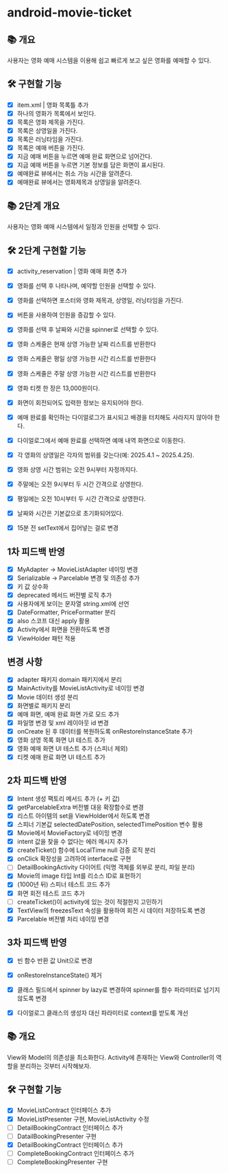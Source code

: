 # android-movie-ticket

## 📚️ 개요

사용자는 영화 예매 시스템을 이용해 쉽고 빠르게 보고 싶은 영화를 예매할 수 있다.

## 🛠️ 구현할 기능

- [x] item.xml | 영화 목록틀 추가
- [x] 하나의 영화가 목록에서 보인다.
- [x] 목록은 영화 제목을 가진다.
- [x] 목록은 상영일을 가진다.
- [x] 목록은 러닝타임을 가진다.
- [x] 목록은 예매 버튼을 가진다.
- [x] 지금 예매 버튼을 누르면 예매 완료 화면으로 넘어간다.
- [x] 지금 예매 버튼을 누르면 기본 정보를 담은 화면이 표시된다.
- [x] 예매완료 뷰에서는 취소 가능 시간을 알려준다.
- [x] 예매완료 뷰에서는 영화제목과 상영일을 알려준다.

## 📚️ 2단계 개요
사용자는 영화 예매 시스템에서 일정과 인원을 선택할 수 있다.

## 🛠️ 2단계 구현할 기능
- [x] activity_reservation | 영화 예매 화면 추가
- [x] 영화를 선택 후 나타나며, 예약할 인원을 선택할 수 있다.
- [x] 영화를 선택하면 포스터와 영화 제목과, 상영일, 러닝타임을 가진다.
- [x] 버튼을 사용하여 인원을 증감할 수 있다.
- [x] 영화를 선택 후 날짜와 시간을 spinner로 선택할 수 있다.
- [x] 영화 스케줄은 현재 상영 가능한 날짜 리스트를 반환한다
- [x] 영화 스케줄은 평일 상영 가능한 시간 리스트를 반환한다
- [x] 영화 스케줄은 주말 상영 가능한 시간 리스트를 반환한다
- [x] 영화 티켓 한 장은 13,000원이다.
- [x] 화면이 회전되어도 입력한 정보는 유지되어야 한다.
- [x] 예매 완료를 확인하는 다이얼로그가 표시되고 배경을 터치해도 사라지지 않아야 한다.
- [x] 다이얼로그에서 예매 완료를 선택하면 예매 내역 화면으로 이동한다.
- [x] 각 영화의 상영일은 각자의 범위를 갖는다(예: 2025.4.1 ~ 2025.4.25).
- [x] 영화 상영 시간 범위는 오전 9시부터 자정까지다.
- [x] 주말에는 오전 9시부터 두 시간 간격으로 상영한다.
- [x] 평일에는 오전 10시부터 두 시간 간격으로 상영한다.
- [x] 날짜와 시간은 기본값으로 초기화되어있다.
- [x] 15분 전 setText에서 집어넣는 걸로 변경


## 1차 피드백 반영
- [x] MyAdapter -> MovieListAdapter 네이밍 변경
- [x] Serializable -> Parcelable 변경 및 의존성 추가
- [x] 키 값 상수화
- [x] deprecated 메서드 버전별 로직 추가
- [x] 사용자에게 보이는 문자열 string.xml에 선언
- [x] DateFormatter, PriceFormatter 분리
- [x] also 스코프 대신 apply 활용
- [x] Activity에서 화면을 전환하도록 변경
- [x] ViewHolder 패턴 적용

## 변경 사항
- [x] adapter 패키지 domain 패키지에서 분리 
- [x] MainActivity를 MovieListActivity로 네이밍 변경
- [x] Movie 데이터 생성 분리
- [x] 화면별로 패키지 분리
- [x] 예매 화면, 예매 완료 화면 가로 모드 추가
- [x] 파일명 변경 및 xml 레이아웃 id 변경
- [x] onCreate 된 후 데이터를 복원하도록 onRestoreInstanceState 추가
- [x] 영화 상영 목록 화면 UI 테스트 추가
- [x] 영화 예매 화면 UI 테스트 추가 (스피너 제외)
- [x] 티켓 예매 완료 화면 UI 테스트 추가

## 2차 피드백 반영
- [x] Intent 생성 팩토리 메서드 추가 (+ 키 값)
- [x] getParcelableExtra 버전별 대응 확장함수로 변경
- [x] 리스트 아이템의 set을 ViewHolder에서 하도록 변경
- [x] 스피너 기본값 selectedDatePosition, selectedTimePosition 변수 활용
- [x] Movie에서 MovieFactory로 네이밍 변경
- [x] intent 값을 찾을 수 없다는 에러 메시지 추가
- [x] createTicket() 함수에 LocalTime null 검증 로직 분리
- [x] onClick 확장성을 고려하여 interface로 구현
- [ ] DetailBookingActivity 다이어트 (익명 객체를 외부로 분리, 파일 분리)
- [x] Movie의 image 타입 Int를 리소스 ID로 표현하기
- [x] (1000년 뒤) 스피너 테스트 코드 추가
- [x] 화면 회전 테스트 코드 추가
- [ ] createTicket()이 activity에 있는 것이 적절한지 고민하기
- [x] TextView의 freezesText 속성을 활용하여 회전 시 데이터 저장하도록 변경
- [x] Parcelable 버전별 처리 네이밍 변경

## 3차 피드백 반영
- [x] 빈 함수 반환 값 Unit으로 변경
- [x] onRestoreInstanceState() 제거
- [x] 클래스 필드에서 spinner by lazy로 변경하여 spinner를 함수 파라미터로 넘기지 않도록 변경
- [x] 다이얼로그 클래스의 생성자 대신 파라미터로 context를 받도록 개선


## 📚️ 개요

View와 Model의 의존성을 최소화한다.
Activity에 존재하는 View와 Controller의 역할을 분리하는 것부터 시작해보자.

## 🛠️ 구현할 기능

- [x] MovieListContract 인터페이스 추가
- [x] MovieListPresenter 구현, MovieListActivity 수정
- [ ] DetailBookingContract 인터페이스 추가
- [ ] DatailBookingPresenter 구현
- [x] DetailBookingContract 인터페이스 추가
- [ ] CompleteBookingContract 인터페이스 추가
- [ ] CompleteBookingPresenter 구현
